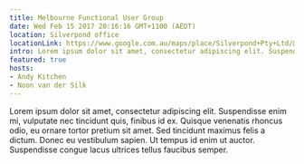 ```yaml
---
title: Melbourne Functional User Group
date: Wed Feb 15 2017 20:16:16 GMT+1100 (AEDT)
location: Silverpond office
locationLink: https://www.google.com.au/maps/place/Silverpond+Pty+Ltd/@-37.8155307,144.9619365,17z/data=!3m1!4b1!4m5!3m4!1s0x6ad65d4ad27d7477:0x1df4da6f0e20a734!8m2!3d-37.8155307!4d144.9619365?hl=en
intro: Lorem ipsum dolor sit amet, consectetur adipiscing elit. Suspendisse enim mi, vulputate nec tincidunt quis, finibus id ex. Quisque venenatis rhoncus odio, eu ornare tortor pretium sit amet. Sed tincidunt maximus felis a dictum. Donec eu vestibulum sapien. Ut tempus id enim ut auctor. Suspendisse congue lacus ultrices tellus faucibus semper.
featured: true
hosts:
- Andy Kitchen
- Noon van der Silk
---
```

Lorem ipsum dolor sit amet, consectetur adipiscing elit. Suspendisse enim mi, vulputate nec tincidunt quis, finibus id ex. Quisque venenatis rhoncus odio, eu ornare tortor pretium sit amet. Sed tincidunt maximus felis a dictum. Donec eu vestibulum sapien. Ut tempus id enim ut auctor. Suspendisse congue lacus ultrices tellus faucibus semper.
